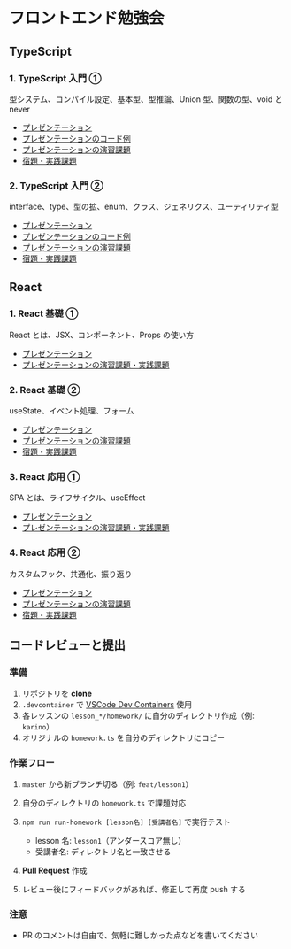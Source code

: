# フロントエンド勉強会

## TypeScript

### 1. TypeScript 入門 ①

型システム、コンパイル設定、基本型、型推論、Union 型、関数の型、void と never

- [プレゼンテーション](https://cdefined.github.io/front-kaizen/typescript-lessons/lesson_1/slides.html)
- [プレゼンテーションのコード例](/typescript-lessons/lesson_1/slides_examples.ts)
- [プレゼンテーションの演習課題](/typescript-lessons/lesson_1/task.md)
- [宿題・実践課題](/typescript-lessons/lesson_1/homework/README.md)

### 2. TypeScript 入門 ②

interface、type、型の拡、enum、クラス、ジェネリクス、ユーティリティ型

- [プレゼンテーション](https://cdefined.github.io/front-kaizen/typescript-lessons/lesson_2/slides.html)
- [プレゼンテーションのコード例](/typescript-lessons/lesson_2/slides_examples.ts)
- [プレゼンテーションの演習課題](/typescript-lessons/lesson_2/task.md)
- [宿題・実践課題](/typescript-lessons/lesson_2/homework/README.md)

## React

### 1. React 基礎 ①

React とは、JSX、コンポーネント、Props の使い方

- [プレゼンテーション](https://cdefined.github.io/front-kaizen/react-lessons/lesson_1/slides.html)
- [プレゼンテーションの演習課題・実践課題](/react-lessons/lesson_1/task.md)

### 2. React 基礎 ②

useState、イベント処理、フォーム

- [プレゼンテーション](https://cdefined.github.io/front-kaizen/react-lessons/lesson_2/slides.html)
- [プレゼンテーションの演習課題](/react-lessons/lesson_2/task.md)
- [宿題・実践課題](/react-lessons/lesson_2/homework/README.md)

### 3. React 応用 ①

SPA とは、ライフサイクル、useEffect

- [プレゼンテーション](https://cdefined.github.io/front-kaizen/react-lessons/lesson_3/slides.html)
- [プレゼンテーションの演習課題・実践課題](/react-lessons/lesson_3/task.md)

### 4. React 応用 ②

カスタムフック、共通化、振り返り

- [プレゼンテーション](https://cdefined.github.io/front-kaizen/react-lessons/lesson_4/slides.html)
- [プレゼンテーションの演習課題](/react-lessons/lesson_4/task.md)
- [宿題・実践課題](/react-lessons/lesson_4/homework/README.md)

## コードレビューと提出

### 準備

1. リポジトリを **clone**
1. `.devcontainer` で [VSCode Dev Containers](https://code.visualstudio.com/docs/devcontainers/containers) 使用
1. 各レッスンの `lesson_*/homework/` に自分のディレクトリ作成（例: `karino`）
1. オリジナルの `homework.ts` を自分のディレクトリにコピー

### 作業フロー

1. `master` から新ブランチ切る（例: `feat/lesson1`）
1. 自分のディレクトリの `homework.ts` で課題対応
1. `npm run run-homework [lesson名] [受講者名]` で実行テスト

   - lesson 名: `lesson1`（アンダースコア無し）
   - 受講者名: ディレクトリ名と一致させる

1. **Pull Request** 作成
1. レビュー後にフィードバックがあれば、修正して再度 push する

### 注意

- PR のコメントは自由で、気軽に難しかった点などを書いてください
